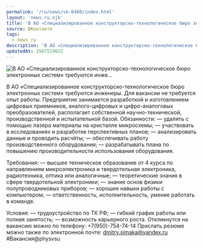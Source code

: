 ```yaml
---
permalink: '/ru/news/vk-6460/index.html'
layout: 'news.ru.njk'
title: 'В АО «Специализированное конструкторско-технологическое бюро электронных систем» требуются инже'
source: ВКонтакте
tags:
  - news_ru
description: 'В АО «Специализированное конструкторско-технологическое бюро электронных систем» требуются инже…'
updatedAt: 1567519622
---
```

![В АО «Специализированное конструкторско-технологическое бюро электронных систем» требуются инже…](https://sun9-34.userapi.com/impf/c857420/v857420355/5c36a/Kx7jSYevegU.jpg?size=1280x720&quality=96&sign=227e2a15240b2e38c0522dfe80c93828&c_uniq_tag=PMMt2p4LZdAuir4qw4eet3OoZgX_eaWdZ0Er55EfKBI&type=album)

В АО «Специализированное конструкторско-технологическое бюро электронных систем» требуются инженеры. Для вакансии не требуется опыт работы.
Предприятие занимается разработкой и изготовлением цифровых приемников, аналого-цифровых и цифро-аналоговых преобразователей, располагает собственной научно-технической, производственной и испытательной базой.
Обязанности:
— удалять с помощью лазера материалы на кристалле микросхемы;
— участвовать в исследованиях и разработке перспективных планов;
— анализировать данные и проводить расчёты;
— обеспечивать работу производственного оборудования;
— разрабатывать плана по повышению производительности использования оборудования.

Требования:
— высшее техническое образование от 4 курса по направлениям микроэлектроника и твердотельная электроника, радиотехника, оптика или аналогичные;
— теоретические знания в сфере твердотельной электроники;
— знание основ физики полупроводниковых приборов;
— хорошие навыки работы с компьютером;
— ответственность, исполнительность, умение работать в команде.

Условия:
— трудоустройство по ТК РФ;
— гибкий график работы или полная занятость;
— возможность карьерного роста.
Откликнутся на вакансию можно по телефону: +7(950)-754-74-14
Прислать резюме можно также по электронной почте: dmitry.simaka@yandex.ru
#Вакансия@physvsu

